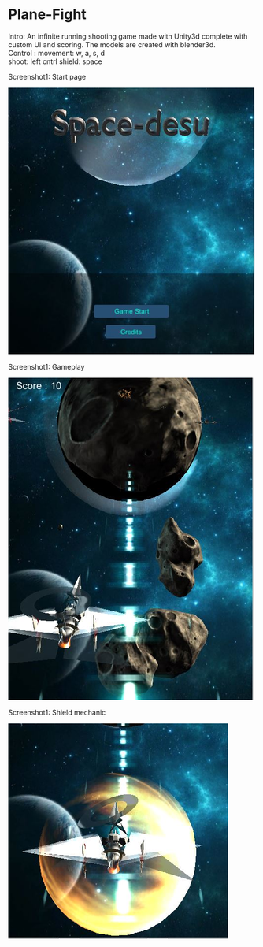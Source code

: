 # Plane-Fight
 
 Intro: An infinite running shooting game made with Unity3d complete with custom UI and scoring. The models are created with blender3d.  
 Control : 
    movement: w, a, s, d  
    shoot: left cntrl 
    shield: space
   
 
 Screenshot1: Start page
 
 
![image1](https://github.com/MinarAshiqTishan/Plane-Fight/blob/master/images/1.JPG)

Screenshot1: Gameplay


![image2](https://github.com/MinarAshiqTishan/Plane-Fight/blob/master/images/2.JPG)

Screenshot1: Shield mechanic


![image3](https://github.com/MinarAshiqTishan/Plane-Fight/blob/master/images/3.JPG)

